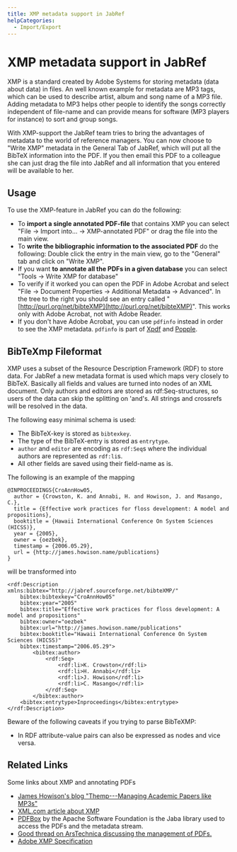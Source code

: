 ```yaml
---
title: XMP metadata support in JabRef
helpCategories:
  - Import/Export
---
```


# XMP metadata support in JabRef

XMP is a standard created by Adobe Systems for storing metadata \(data about data\) in files. An well known example for metadata are MP3 tags, which can be used to describe artist, album and song name of a MP3 file. Adding metadata to MP3 helps other people to identify the songs correctly independent of file-name and can provide means for software \(MP3 players for instance\) to sort and group songs.

With XMP-support the JabRef team tries to bring the advantages of metadata to the world of reference managers. You can now choose to "Write XMP" metadata in the General Tab of JabRef, which will put all the BibTeX information into the PDF. If you then email this PDF to a colleague she can just drag the file into JabRef and all information that you entered will be available to her.

## Usage

To use the XMP-feature in JabRef you can do the following:

* To **import a single annotated PDF-file** that contains XMP you can select "File → Import into... → XMP-annotated PDF" or drag the file into the main view.
* To **write the bibliographic information to the associated PDF** do the following: Double click the entry in the main view, go to the "General" tab and click on "Write XMP".
* If you want **to annotate all the PDFs in a given database** you can select "Tools → Write XMP for database"
* To verify if it worked you can open the PDF in Adobe Acrobat and select "File → Document Properties → Additional Metadata → Advanced". In the tree to the right you should see an entry called "[http://purl.org/net/bibteXMP](http://purl.org/net/bibteXMP)". This works only with Adobe Acrobat, not with Adobe Reader.
* If you don't have Adobe Acrobat, you can use `pdfinfo` instead in order to see the XMP metadata. `pdfinfo` is part of [Xpdf](http://www.foolabs.com/xpdf/) and [Popple](http://poppler.freedesktop.org).

## BibTeXmp Fileformat

XMP uses a subset of the Resource Description Framework \(RDF\) to store data. For JabRef a new metadata format is used which maps very closely to BibTeX. Basically all fields and values are turned into nodes of an XML document. Only authors and editors are stored as rdf:Seq-structures, so users of the data can skip the splitting on 'and's. All strings and crossrefs will be resolved in the data.

The following easy minimal schema is used:

* The BibTeX-key is stored as `bibtexkey`.
* The type of the BibTeX-entry is stored as `entrytype`.
* `author` and `editor` are encoding as `rdf:Seq`s where the individual authors are represented as `rdf:li`s.
* All other fields are saved using their field-name as is.

The following is an example of the mapping

```text
@INPROCEEDINGS{CroAnnHow05,
  author = {Crowston, K. and Annabi, H. and Howison, J. and Masango, C.},
  title = {Effective work practices for floss development: A model and propositions},
  booktitle = {Hawaii International Conference On System Sciences (HICSS)},
  year = {2005},
  owner = {oezbek},
  timestamp = {2006.05.29},
  url = {http://james.howison.name/publications}
}
```

will be transformed into

```text
<rdf:Description xmlns:bibtex="http://jabref.sourceforge.net/bibteXMP/"
    bibtex:bibtexkey="CroAnnHow05"
    bibtex:year="2005"
    bibtex:title="Effective work practices for floss development: A model and propositions"
    bibtex:owner="oezbek"
    bibtex:url="http://james.howison.name/publications"
    bibtex:booktitle="Hawaii International Conference On System Sciences (HICSS)"
    bibtex:timestamp="2006.05.29">
        <bibtex:author>
            <rdf:Seq>
                <rdf:li>K. Crowston</rdf:li>
                <rdf:li>H. Annabi</rdf:li>
                <rdf:li>J. Howison</rdf:li>
                <rdf:li>C. Masango</rdf:li>
            </rdf:Seq>
        </bibtex:author>
    <bibtex:entrytype>Inproceedings</bibtex:entrytype>
</rdf:Description>
```

Beware of the following caveats if you trying to parse BibTeXMP:

* In RDF attribute-value pairs can also be expressed as nodes and vice versa.

## Related Links

Some links about XMP and annotating PDFs

* [James Howison's blog "Themp---Managing Academic Papers like MP3s"](http://freelancepropaganda.com/themp/)
* [XML.com article about XMP](http://www.xml.com/pub/a/2004/09/22/xmp)
* [PDFBox](http://pdfbox.apache.org/) by the Apache Software Foundation is the Jaba library used to access the PDFs and the metadata stream.
* [Good thread on ArsTechnica discussing the management of PDFs.](http://arstechnica.com/civis/viewtopic.php?f=19&t=408429)
* [Adobe XMP Specification](http://www.adobe.com/content/dam/Adobe/en/devnet/xmp/pdfs/XMPSpecificationPart1.pdf)

